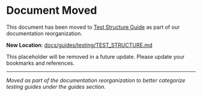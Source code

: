 # Document Moved

This document has been moved to [Test Structure Guide](../guides/testing/TEST_STRUCTURE.md) as part of our documentation reorganization.

**New Location**: [docs/guides/testing/TEST_STRUCTURE.md](../guides/testing/TEST_STRUCTURE.md)

This placeholder will be removed in a future update. Please update your bookmarks and references.

---

*Moved as part of the documentation reorganization to better categorize testing guides under the guides section.*
